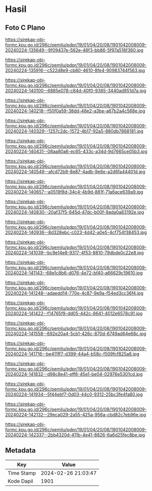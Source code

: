 # Hasil

## Foto C Plano

https://sirekap-obj-formc.kpu.go.id/296c/pemilu/pdpr/19/01/04/20/08/1901042008009-20240224-135649--9f09437e-562e-46f3-bb86-5f97a518f360.jpg

https://sirekap-obj-formc.kpu.go.id/296c/pemilu/pdpr/19/01/04/20/08/1901042008009-20240224-135916--c522d8e9-cb80-4610-8fe4-90983744f563.jpg

https://sirekap-obj-formc.kpu.go.id/296c/pemilu/pdpr/19/01/04/20/08/1901042008009-20240224-140100--6885e078-c84d-40f0-9365-3440ad951d7a.jpg

https://sirekap-obj-formc.kpu.go.id/296c/pemilu/pdpr/19/01/04/20/08/1901042008009-20240224-140218--f50f0a59-38dd-46e2-a3be-a67b2a4c568e.jpg

https://sirekap-obj-formc.kpu.go.id/296c/pemilu/pdpr/19/01/04/20/08/1901042008009-20240224-140329--1257c2dc-1572-4b17-92a5-880db7868181.jpg

https://sirekap-obj-formc.kpu.go.id/296c/pemilu/pdpr/19/01/04/20/08/1901042008009-20240224-140431--08aa80a6-ec65-433c-a34d-9d7665ce05b3.jpg

https://sirekap-obj-formc.kpu.go.id/296c/pemilu/pdpr/19/01/04/20/08/1901042008009-20240224-140549--afcd72b9-8e87-4adb-9e6e-a2d6fa44401d.jpg

https://sirekap-obj-formc.kpu.go.id/296c/pemilu/pdpr/19/01/04/20/08/1901042008009-20240224-140657--a0519f8d-34c4-4b9d-881f-71a6ace639a9.jpg

https://sirekap-obj-formc.kpu.go.id/296c/pemilu/pdpr/19/01/04/20/08/1901042008009-20240224-140830--20af37f5-645d-47dc-b00f-9ada0a83192e.jpg

https://sirekap-obj-formc.kpu.go.id/296c/pemilu/pdpr/19/01/04/20/08/1901042008009-20240224-140936--8d328ebc-c023-4d42-a0e5-4cf754f38453.jpg

https://sirekap-obj-formc.kpu.go.id/296c/pemilu/pdpr/19/01/04/20/08/1901042008009-20240224-141039--bc9e14e8-9317-4f53-8810-79dbde0c22e8.jpg

https://sirekap-obj-formc.kpu.go.id/296c/pemilu/pdpr/19/01/04/20/08/1901042008009-20240224-141143--68e1c8b6-d076-4e72-bf40-a66629c19610.jpg

https://sirekap-obj-formc.kpu.go.id/296c/pemilu/pdpr/19/01/04/20/08/1901042008009-20240224-141248--adaedd14-770e-4c87-9e9a-f54ed3cc36f4.jpg

https://sirekap-obj-formc.kpu.go.id/296c/pemilu/pdpr/19/01/04/20/08/1901042008009-20240224-141422--f14765f9-dd05-442c-8641-4012e6578c91.jpg

https://sirekap-obj-formc.kpu.go.id/296c/pemilu/pdpr/19/01/04/20/08/1901042008009-20240224-141558--692e20a4-5cb1-426c-870d-6749ad64e68c.jpg

https://sirekap-obj-formc.kpu.go.id/296c/pemilu/pdpr/19/01/04/20/08/1901042008009-20240224-141716--be411ff7-d399-44a4-b58c-f509fcf825a8.jpg

https://sirekap-obj-formc.kpu.go.id/296c/pemilu/pdpr/19/01/04/20/08/1901042008009-20240224-141832--d98c8e41-eff6-45e1-be04-02976e5301cd.jpg

https://sirekap-obj-formc.kpu.go.id/296c/pemilu/pdpr/19/01/04/20/08/1901042008009-20240224-141934--5f44ebf7-0d03-44c0-9312-25bc3fe4fa80.jpg

https://sirekap-obj-formc.kpu.go.id/296c/pemilu/pdpr/19/01/04/20/08/1901042008009-20240224-142132--29eca029-2a55-425a-956a-cbd82c7eb96e.jpg

https://sirekap-obj-formc.kpu.go.id/296c/pemilu/pdpr/19/01/04/20/08/1901042008009-20240224-142337--2bb4320d-411b-4e41-8826-6a6d25fec8be.jpg


## Metadata

| Key        | Value               |
| ---------- | ------------------- |
| Time Stamp | 2024-02-26 21:03:47 |
| Kode Dapil | 1901                |



